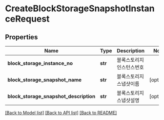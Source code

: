 # CreateBlockStorageSnapshotInstanceRequest

## Properties
Name | Type | Description | Notes
------------ | ------------- | ------------- | -------------
**block_storage_instance_no** | **str** | 블록스토리지인스턴스번호 | 
**block_storage_snapshot_name** | **str** | 블록스토리지스냅샷이름 | [optional] 
**block_storage_snapshot_description** | **str** | 블록스토리지스냅샷설명 | [optional] 

[[Back to Model list]](../README.md#documentation-for-models) [[Back to API list]](../README.md#documentation-for-api-endpoints) [[Back to README]](../README.md)


